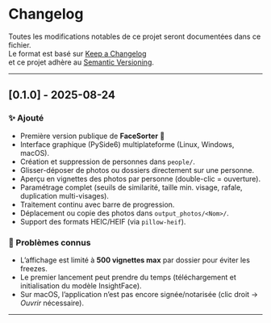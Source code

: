 # Changelog

Toutes les modifications notables de ce projet seront documentées dans ce fichier.  
Le format est basé sur [Keep a Changelog](https://keepachangelog.com/fr/1.1.0/)  
et ce projet adhère au [Semantic Versioning](https://semver.org/lang/fr/).

---

## [0.1.0] - 2025-08-24
### ✨ Ajouté
- Première version publique de **FaceSorter** 🎉
- Interface graphique (PySide6) multiplateforme (Linux, Windows, macOS).
- Création et suppression de personnes dans `people/`.
- Glisser-déposer de photos ou dossiers directement sur une personne.
- Aperçu en vignettes des photos par personne (double-clic = ouverture).
- Paramétrage complet (seuils de similarité, taille min. visage, rafale, duplication multi-visages).
- Traitement continu avec barre de progression.
- Déplacement ou copie des photos dans `output_photos/<Nom>/`.
- Support des formats HEIC/HEIF (via `pillow-heif`).

### 🐛 Problèmes connus
- L’affichage est limité à **500 vignettes max** par dossier pour éviter les freezes.
- Le premier lancement peut prendre du temps (téléchargement et initialisation du modèle InsightFace).
- Sur macOS, l’application n’est pas encore signée/notarisée (clic droit → *Ouvrir* nécessaire).

---
